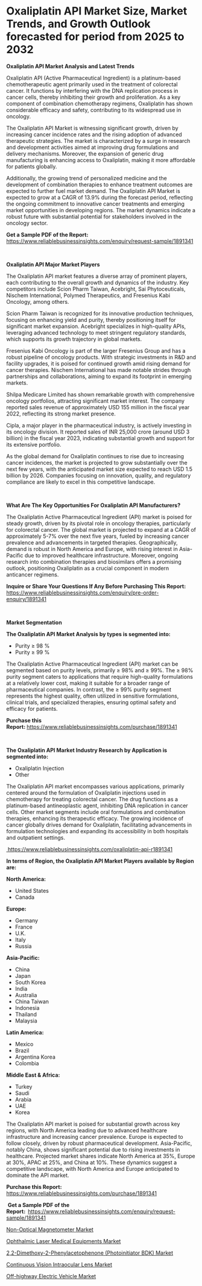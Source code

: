 <p><h1>Oxaliplatin API Market Size, Market Trends, and Growth Outlook forecasted for period from 2025 to 2032</h1></p><p><strong>Oxaliplatin API Market Analysis and Latest Trends</strong></p>
<p><p>Oxaliplatin API (Active Pharmaceutical Ingredient) is a platinum-based chemotherapeutic agent primarily used in the treatment of colorectal cancer. It functions by interfering with the DNA replication process in cancer cells, thereby inhibiting their growth and proliferation. As a key component of combination chemotherapy regimens, Oxaliplatin has shown considerable efficacy and safety, contributing to its widespread use in oncology.</p><p>The Oxaliplatin API Market is witnessing significant growth, driven by increasing cancer incidence rates and the rising adoption of advanced therapeutic strategies. The market is characterized by a surge in research and development activities aimed at improving drug formulations and delivery mechanisms. Moreover, the expansion of generic drug manufacturing is enhancing access to Oxaliplatin, making it more affordable for patients globally.</p><p>Additionally, the growing trend of personalized medicine and the development of combination therapies to enhance treatment outcomes are expected to further fuel market demand. The Oxaliplatin API Market is expected to grow at a CAGR of 13.9% during the forecast period, reflecting the ongoing commitment to innovative cancer treatments and emerging market opportunities in developing regions. The market dynamics indicate a robust future with substantial potential for stakeholders involved in the oncology sector.</p></p>
<p><strong>Get a Sample PDF of the Report:&nbsp;</strong> <a href="https://www.reliablebusinessinsights.com/enquiry/request-sample/1891341?utm_campaign=1877&utm_medium=2&utm_source=Github&utm_content=ia&utm_term=28032025&utm_id=oxaliplatin-api">https://www.reliablebusinessinsights.com/enquiry/request-sample/1891341</a></p>
<p>&nbsp;</p>
<p><strong>Oxaliplatin API Major Market Players</strong></p>
<p><p>The Oxaliplatin API market features a diverse array of prominent players, each contributing to the overall growth and dynamics of the industry. Key competitors include Scion Pharm Taiwan, Acebright, Sai Phytoceuticals, Nischem International, Polymed Therapeutics, and Fresenius Kabi Oncology, among others.</p><p>Scion Pharm Taiwan is recognized for its innovative production techniques, focusing on enhancing yield and purity, thereby positioning itself for significant market expansion. Acebright specializes in high-quality APIs, leveraging advanced technology to meet stringent regulatory standards, which supports its growth trajectory in global markets.</p><p>Fresenius Kabi Oncology is part of the larger Fresenius Group and has a robust pipeline of oncology products. With strategic investments in R&D and facility upgrades, it is poised for continued growth amid rising demand for cancer therapies. Nischem International has made notable strides through partnerships and collaborations, aiming to expand its footprint in emerging markets.</p><p>Shilpa Medicare Limited has shown remarkable growth with comprehensive oncology portfolios, attracting significant market interest. The company reported sales revenue of approximately USD 155 million in the fiscal year 2022, reflecting its strong market presence.</p><p>Cipla, a major player in the pharmaceutical industry, is actively investing in its oncology division. It reported sales of INR 25,000 crore (around USD 3 billion) in the fiscal year 2023, indicating substantial growth and support for its extensive portfolio.</p><p>As the global demand for Oxaliplatin continues to rise due to increasing cancer incidences, the market is projected to grow substantially over the next few years, with the anticipated market size expected to reach USD 1.5 billion by 2026. Companies focusing on innovation, quality, and regulatory compliance are likely to excel in this competitive landscape.</p></p>
<p>&nbsp;</p>
<p><strong>What Are The Key Opportunities For Oxaliplatin API Manufacturers?</strong></p>
<p><p>The Oxaliplatin Active Pharmaceutical Ingredient (API) market is poised for steady growth, driven by its pivotal role in oncology therapies, particularly for colorectal cancer. The global market is projected to expand at a CAGR of approximately 5-7% over the next five years, fueled by increasing cancer prevalence and advancements in targeted therapies. Geographically, demand is robust in North America and Europe, with rising interest in Asia-Pacific due to improved healthcare infrastructure. Moreover, ongoing research into combination therapies and biosimilars offers a promising outlook, positioning Oxaliplatin as a crucial component in modern anticancer regimens.</p></p>
<p><strong>Inquire or Share Your Questions If Any Before Purchasing This Report:</strong> <a href="https://www.reliablebusinessinsights.com/enquiry/pre-order-enquiry/1891341?utm_campaign=1877&utm_medium=2&utm_source=Github&utm_content=ia&utm_term=28032025&utm_id=oxaliplatin-api">https://www.reliablebusinessinsights.com/enquiry/pre-order-enquiry/1891341</a></p>
<p>&nbsp;</p>
<p><strong>Market Segmentation</strong></p>
<p><strong>The Oxaliplatin API Market Analysis by types is segmented into:</strong></p>
<p><ul><li>Purity ≥ 98 %</li><li>Purity ≥ 99 %</li></ul></p>
<p><p>The Oxaliplatin Active Pharmaceutical Ingredient (API) market can be segmented based on purity levels, primarily ≥ 98% and ≥ 99%. The ≥ 98% purity segment caters to applications that require high-quality formulations at a relatively lower cost, making it suitable for a broader range of pharmaceutical companies. In contrast, the ≥ 99% purity segment represents the highest quality, often utilized in sensitive formulations, clinical trials, and specialized therapies, ensuring optimal safety and efficacy for patients.</p></p>
<p><strong>Purchase this Report:&nbsp;</strong><a href="https://www.reliablebusinessinsights.com/purchase/1891341?utm_campaign=1877&utm_medium=2&utm_source=Github&utm_content=ia&utm_term=28032025&utm_id=oxaliplatin-api">https://www.reliablebusinessinsights.com/purchase/1891341</a></p>
<p>&nbsp;</p>
<p><strong>The Oxaliplatin API Market Industry Research by Application is segmented into:</strong></p>
<p><ul><li>Oxaliplatin Injection</li><li>Other</li></ul></p>
<p><p>The Oxaliplatin API market encompasses various applications, primarily centered around the formulation of Oxaliplatin injections used in chemotherapy for treating colorectal cancer. The drug functions as a platinum-based antineoplastic agent, inhibiting DNA replication in cancer cells. Other market segments include oral formulations and combination therapies, enhancing its therapeutic efficacy. The growing incidence of cancer globally drives demand for Oxaliplatin, facilitating advancements in formulation technologies and expanding its accessibility in both hospitals and outpatient settings.</p></p>
<p><a href="https://www.reliablebusinessinsights.com/oxaliplatin-api-r1891341?utm_campaign=1877&utm_medium=2&utm_source=Github&utm_content=ia&utm_term=28032025&utm_id=oxaliplatin-api">&nbsp;https://www.reliablebusinessinsights.com/oxaliplatin-api-r1891341</a></p>
<p><strong>In terms of Region, the Oxaliplatin API Market Players available by Region are:</strong></p>
<p>
    <p> <strong> North America: </strong>
        <ul>
            <li>United States</li>
            <li>Canada</li>
        </ul>
        </p> 
    <p> <strong> Europe: </strong>
        <ul>
            <li>Germany</li>
            <li>France</li>
            <li>U.K.</li>
            <li>Italy</li>
            <li>Russia</li>
        </ul>
        </p> 
    <p> <strong> Asia-Pacific: </strong>
        <ul>
            <li>China</li>
            <li>Japan</li>
            <li>South Korea</li>
            <li>India</li>
            <li>Australia</li>
            <li>China Taiwan</li>
            <li>Indonesia</li>
            <li>Thailand</li>
            <li>Malaysia</li>
        </ul>
        </p> 
    <p> <strong> Latin America: </strong>
        <ul>
            <li>Mexico</li>
            <li>Brazil</li>
            <li>Argentina Korea</li>
            <li>Colombia</li>
        </ul>
        </p> 
    <p> <strong> Middle East & Africa: </strong>
        <ul>
            <li>Turkey</li>
            <li>Saudi</li>
            <li>Arabia</li>
            <li>UAE</li>
            <li>Korea</li>
        </ul>
    </p>
    </p>
<p><p>The Oxaliplatin API market is poised for substantial growth across key regions, with North America leading due to advanced healthcare infrastructure and increasing cancer prevalence. Europe is expected to follow closely, driven by robust pharmaceutical development. Asia-Pacific, notably China, shows significant potential due to rising investments in healthcare. Projected market shares indicate North America at 35%, Europe at 30%, APAC at 25%, and China at 10%. These dynamics suggest a competitive landscape, with North America and Europe anticipated to dominate the API market.</p></p>
<p><strong>Purchase this Report: </strong><a href="https://www.reliablebusinessinsights.com/purchase/1891341?utm_campaign=1877&utm_medium=2&utm_source=Github&utm_content=ia&utm_term=28032025&utm_id=oxaliplatin-api">https://www.reliablebusinessinsights.com/purchase/1891341</a></p>
<p>&nbsp;<strong>Get a Sample PDF of the Report:&nbsp;&nbsp;</strong><a href="https://www.reliablebusinessinsights.com/enquiry/request-sample/1891341?utm_campaign=1877&utm_medium=2&utm_source=Github&utm_content=ia&utm_term=28032025&utm_id=oxaliplatin-api">https://www.reliablebusinessinsights.com/enquiry/request-sample/1891341</a></p>
<p><strong></strong></p>
<p><p><a href="https://github.com/blauetrelawz/Market-Research-Report-List-1/blob/main/non-optical-magnetometer-market.md?utm_campaign=1877&utm_medium=2&utm_source=Github&utm_content=ia&utm_term=28032025&utm_id=oxaliplatin-api">Non-Optical Magnetometer Market</a></p><p><a href="https://github.com/porstgowinjq/Market-Research-Report-List-1/blob/main/ophthalmic-laser-medical-equipments-market.md?utm_campaign=1877&utm_medium=2&utm_source=Github&utm_content=ia&utm_term=28032025&utm_id=oxaliplatin-api">Ophthalmic Laser Medical Equipments Market</a></p><p><a href="https://github.com/laveeasaadrh/Market-Research-Report-List-1/blob/main/22-dimethoxy-2-phenylacetophenone-photoinitiator-bdk-market.md?utm_campaign=1877&utm_medium=2&utm_source=Github&utm_content=ia&utm_term=28032025&utm_id=oxaliplatin-api">2,2-Dimethoxy-2-Phenylacetophenone (Photoinitiator BDK) Market</a></p><p><a href="https://github.com/swaftaenglem/Market-Research-Report-List-1/blob/main/continuous-vision-intraocular-lens-market.md?utm_campaign=1877&utm_medium=2&utm_source=Github&utm_content=ia&utm_term=28032025&utm_id=oxaliplatin-api">Continuous Vision Intraocular Lens Market</a></p><p><a href="https://github.com/gassmkalay/Market-Research-Report-List-1/blob/main/off-highway-electric-vehicle-market.md?utm_campaign=1877&utm_medium=2&utm_source=Github&utm_content=ia&utm_term=28032025&utm_id=oxaliplatin-api">Off-highway Electric Vehicle Market</a></p></p>